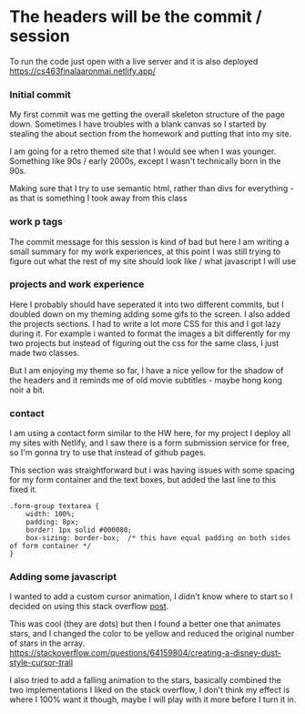 # The headers will be the commit / session

To run the code just open with a live server and it is also deployed
https://cs463finalaaronmai.netlify.app/

### Initial commit
My first commit was me getting the overall skeleton structure of the page down.
Sometimes I have troubles with a blank canvas so I started by stealing the about section
from the homework and putting that into my site.

I am going for a retro themed site that I would see when I was younger.
Something like 90s / early 2000s, except I wasn't technically born in the 90s.

Making sure that I try to use semantic html, rather than divs for everything - as that is something
I took away from this class

### work p tags 
The commit message for this session is kind of bad but here I am writing a small summary for my work experiences, at this point I was still trying to figure out what the rest of my site should look like / what javascript I will use

### projects and work experience
Here I probably should have seperated it into two different commits, but I doubled down on my theming adding some gifs to the screen. I also added the projects sections.
I had to write a lot more CSS for this and I got lazy during it. For example i wanted to format the images a bit differently for my two projects but instead of figuring out the css for the same class, I just made two classes.

But I am enjoying my theme so far, I have a nice yellow for the shadow of the headers and it reminds me of old movie subtitles - maybe hong kong noir a bit.

### contact
I am using a contact form similar to the HW here, for my project I deploy all my sites with Netlify, and I saw there is a form submission service for free, so I'm gonna try to use that instead
of github pages.

This section was straightforward but i was having issues with some spacing for my form container and the text boxes, but added the last line to this fixed it.

```
.form-group textarea {
    width: 100%;
    padding: 8px;
    border: 1px solid #000080;
    box-sizing: border-box;  /* this have equal padding on both sides of form container */
}
```

### Adding some javascript
I wanted to add a custom cursor animation, I didn't know where to start so I decided on using this stack overflow [post](https://stackoverflow.com/questions/48161503/is-it-possible-to-add-a-cursor-trail-to-web-page-and-instead-of-a-default-trail).

This was cool (they are dots) but then I found a better one that animates stars, and I changed the color to be yellow and reduced the original number of stars in the array.
https://stackoverflow.com/questions/64159804/creating-a-disney-dust-style-cursor-trail

I also tried to add a falling animation to the stars, basically combined the two implementations I liked on the stack overflow, I don't think my effect is where I 100% want it though, maybe I will play with it more before I turn it in.
